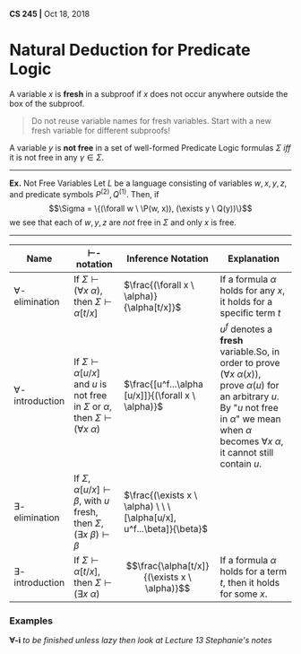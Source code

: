 __CS 245 |__ Oct 18, 2018

# Natural Deduction for Predicate Logic

A variable $x$ is __fresh__ in a subproof if $x$ does not occur anywhere outside the box of the subproof.

> Do not reuse variable names for fresh variables. Start with a new fresh variable for different subproofs!

A variable $y$ is __not free__ in a set of well-formed Predicate Logic formulas  $\Sigma$ _iff_ it is not free in any $\gamma \in \Sigma$.

----

__Ex.__ Not Free Variables
Let $L$ be a language consisting of variables $w, x, y, z$, and predicate symbols $P^{(2)}, Q^{(1)}$. Then, if
$$\Sigma = \{(\forall w \ \P(w, x)), (\exists y \ Q(y))\}$$
we see that each of $w, y, z$ are _not_ free in $\Sigma$ and only $x$ is free.

---

| Name                   | $\vdash$-notation                                            | Inference Notation                                           | Explanation                                                  |
| ---------------------- | ------------------------------------------------------------ | ------------------------------------------------------------ | ------------------------------------------------------------ |
| $\forall$-elimination  | If $\Sigma \vdash (\forall x \ \alpha)$, then $\Sigma \vdash \alpha[t/x]$ | $\frac{(\forall x \ \alpha)}{\alpha[t/x]}$                   | If a formula $\alpha$ holds for any $x$, it holds for a specific term $t$ |
| $\forall$-introduction | If $\Sigma \vdash \alpha[u/x]$ and $u$ is not free in $\Sigma$ or $\alpha$, then $\Sigma \vdash (\forall x \ \alpha)$ | $\frac{[u^f...\alpha [u/x]]}{(\forall x \ \alpha)}$          | $u^f$ denotes a __fresh__ variable.So, in order to prove $(\forall x \ \alpha(x))$, prove $\alpha(u)$ for an arbitrary $u$. By "$u$ not free in $\alpha$" we mean when $\alpha$ becomes $\forall x \ \alpha$, it cannot still contain $u$. |
| $\exists$-elimination  | If $\Sigma, \alpha[u/x] \vdash \beta$, with $u$ fresh, then $\Sigma, (\exists x \ \beta) \vdash \beta$ | $\frac{(\exists x \ \alpha) \ \ \ [\alpha[u/x], u^f...\beta]}{\beta}$ |                                                              |
| $\exists$-introduction | If $\Sigma \vdash \alpha[t/x]$, then $\Sigma \vdash (\exists x \ \alpha)$ | $$\frac{\alpha[t/x]}{(\exists x \ \alpha)}$$                 | If a formula $\alpha$ holds for a term $t$, then it holds for some $x$. |

### Examples

__$\forall$-i__
_to be finished unless lazy then look at Lecture 13 Stephanie's notes_

